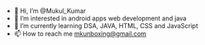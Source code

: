 - 👋 Hi, I’m @Mukul_Kumar
- 👀 I’m interested in android apps web development and java
- 🌱 I’m currently learning DSA, JAVA, HTML, CSS and JavaScript
- 📫 How to reach me mkunboxing@gmail.com

<!---
mkunboxing/mkunboxing is a ✨ special ✨ repository because its `README.md` (this file) appears on your GitHub profile.
You can click the Preview link to take a look at your changes.
--->
